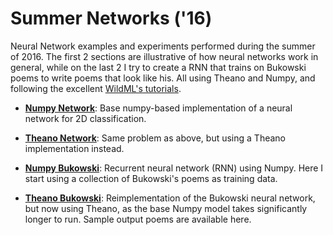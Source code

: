# Summer Networks ('16)
Neural Network examples and experiments performed during the summer of 2016. The first 2 sections are illustrative of how neural networks work in general, while on the last 2 I try to create a RNN that trains on Bukowski poems to write poems that look like his. All using Theano and Numpy, and following the excellent [WildML's tutorials](http://www.wildml.com/2015/09/recurrent-neural-networks-tutorial-part-1-introduction-to-rnns/).

* [**Numpy Network**](https://github.com/masta-g3/summer_networks/blob/master/numpy_networks.ipynb): Base numpy-based implementation of a neural network for 2D classification.

* [**Theano Network**](https://github.com/masta-g3/summer_networks/blob/master/theano_networks.ipynb): Same problem as above, but using a Theano implementation instead.

* [**Numpy Bukowski**](https://github.com/masta-g3/summer_networks/blob/master/bukowski_networks/numpy_bukowski.ipynb): Recurrent neural network (RNN) using Numpy. Here I start using a collection of Bukowski's poems as training data.

* [**Theano Bukowski**](https://github.com/masta-g3/summer_networks/blob/master/bukowski_networks/theano_bukowski.ipynb): Reimplementation of the Bukowski neural network, but now using Theano, as the base Numpy model takes significantly longer to run. Sample output poems are available here.
